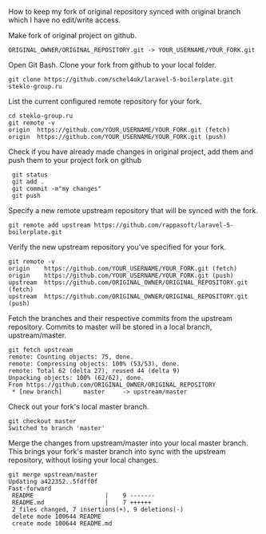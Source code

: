 How to keep my fork of original repository synced with original branch which I have no edit/write access.


Make fork of original  project on github.
```
ORIGINAL_OWNER/ORIGINAL_REPOSITORY.git -> YOUR_USERNAME/YOUR_FORK.git
```

Open Git Bash.
Clone your fork from github to your local folder.
```
git clone https://github.com/schel4ok/laravel-5-boilerplate.git steklo-group.ru
```


List the current configured remote repository for your fork.
```
cd steklo-group.ru
git remote -v
origin  https://github.com/YOUR_USERNAME/YOUR_FORK.git (fetch)
origin  https://github.com/YOUR_USERNAME/YOUR_FORK.git (push)
```

Check if you have already made changes in original project, add them and push them to your project fork on github
```
 git status
 git add .
 git commit -m"my changes"
 git push

```


Specify a new remote upstream repository that will be synced with the fork.
```
git remote add upstream https://github.com/rappasoft/laravel-5-boilerplate.git
```

Verify the new upstream repository you've specified for your fork.
```
git remote -v
origin    https://github.com/YOUR_USERNAME/YOUR_FORK.git (fetch)
origin    https://github.com/YOUR_USERNAME/YOUR_FORK.git (push)
upstream  https://github.com/ORIGINAL_OWNER/ORIGINAL_REPOSITORY.git (fetch)
upstream  https://github.com/ORIGINAL_OWNER/ORIGINAL_REPOSITORY.git (push)
```


Fetch the branches and their respective commits from the upstream repository. Commits to master will be stored in a local branch, upstream/master.
```
git fetch upstream
remote: Counting objects: 75, done.
remote: Compressing objects: 100% (53/53), done.
remote: Total 62 (delta 27), reused 44 (delta 9)
Unpacking objects: 100% (62/62), done.
From https://github.com/ORIGINAL_OWNER/ORIGINAL_REPOSITORY
 * [new branch]      master     -> upstream/master
```


Check out your fork's local master branch.
```
git checkout master
Switched to branch 'master'
```

Merge the changes from upstream/master into your local master branch. This brings your fork's master branch into sync with the upstream repository, without losing your local changes.
```
git merge upstream/master
Updating a422352..5fdff0f
Fast-forward
 README                    |    9 -------
 README.md                 |    7 ++++++
 2 files changed, 7 insertions(+), 9 deletions(-)
 delete mode 100644 README
 create mode 100644 README.md
```